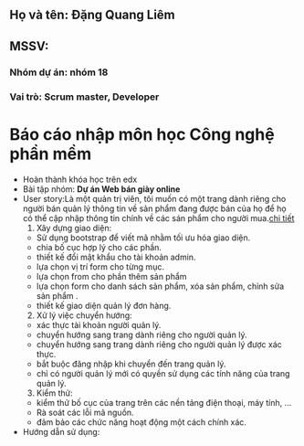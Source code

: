 ## Họ và tên: Đặng Quang Liêm
## MSSV: 
### Nhóm dự án: nhóm 18
### Vai trò: Scrum master, Developer

# Báo cáo nhập môn học Công nghệ phần mềm

* Hoàn thành khóa học trên edx
* Bài tập nhóm: **Dự án Web bán giày online**
* User story:Là một quản trị viên, tôi muốn có một trang dành riêng cho người bán quản lý thông tin về sản phẩm đang được bán của họ để họ có thể cập nhập thông tin chính về các sán phẩm cho người mua.[chi tiết](https://github.com/KhacNgoc/INT2208-7-2019/issues/9)
  1. Xây dựng giao diện:
    - Sử dụng bootstrap để viết mã nhằm tối ưu hóa giao diện.
    - chia bố cục hợp lý cho các phần.
    - thiết kế đổi mật khẩu cho tài khoản admin.
    - lựa chọn vị trí form cho từng mục.
    - lựa chọn from cho phần thêm sản phẩm
    - lựa chọn form cho danh sách sản phẩm, xóa sản phẩm, chỉnh sửa sản phẩm .
    - thiết kế giao diện quản lý đơn hàng.
  2. Xử lý việc chuyển hướng:
    - xác thực tài khoản người quản lý.
    - chuyển hướng sang trang dành riêng cho người quản lý.
    - chuyển hướng sang trang dành riêng cho người quản lý được xác thực.
    - bắt buộc đăng nhập khi chuyển đến trang quản lý.
    - chỉ có người quản lý mới có quyền sử dụng các tính năng của trang quản lý.
  3. Kiểm thử:
    - kiểm thử bố cục của trang trên các nền tảng điện thoại, máy tính, ...
    - Rà soát các lỗi mã nguồn.
    - đảm bảo các chức năng hoạt động một cách chính xác.
 * Hướng dẫn sử dụng:
